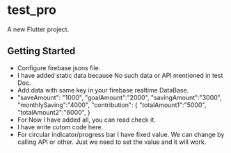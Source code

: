 # test_pro

A new Flutter project.

## Getting Started

- Configure firebase jsons file.
- I have added static data because No such data or API mentioned in test Doc.
- Add data with same key in your firebase realtime DataBase. 
- "saveAmount": "1000",
  "goalAmount":"2000",
  "savingAmount":"3000",
  "monthlySaving":"4000",
  "contribution": {
  "totalAmount1":"5000",
  "totalAmount2":"6000",
  }
- For Now I have added all, you can read check it.
- I have write cutom code here.
- For circular indicator/progress bar I have fixed value. We can change by calling API or other. Just we need to set the value and it will work.
